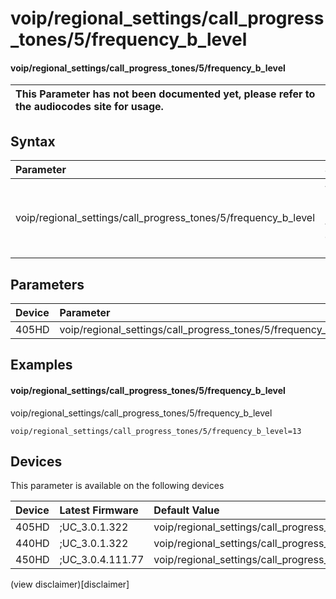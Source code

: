 ﻿---
description: voip/regional_settings/call_progress_tones/5/frequency_b_level
search:
    keywords: ['voip','regional_settings','call_progress_tones','5','frequency_b_level']
---

# voip/regional_settings/call_progress_tones/5/frequency_b_level

#### voip/regional_settings/call_progress_tones/5/frequency_b_level


| This Parameter has not been documented yet, please refer to the audiocodes site for usage.  |
| :--- |

## Syntax
| Parameter | Syntax |
| :--- | :--- |
|voip/regional_settings/call_progress_tones/5/frequency_b_level | {% raw %} undefined {% endraw %} |

## Parameters
|Device|Parameter|value|Description|
|:---|:---|:---|:---|
| 405HD | voip/regional_settings/call_progress_tones/5/frequency_b_level |  |  |

## Examples
#### voip/regional_settings/call_progress_tones/5/frequency_b_level

voip/regional_settings/call_progress_tones/5/frequency_b_level

```
voip/regional_settings/call_progress_tones/5/frequency_b_level=13
```

## Devices
This parameter is available on the following devices

| Device | Latest Firmware | Default Value |
|:---|:---|:---|
| 405HD | ;UC_3.0.1.322 | voip/regional_settings/call_progress_tones/5/frequency_b_level=13 
| 440HD | ;UC_3.0.1.322 | voip/regional_settings/call_progress_tones/5/frequency_b_level=13 
| 450HD | ;UC_3.0.4.111.77 | voip/regional_settings/call_progress_tones/5/frequency_b_level=13 

(view disclaimer)[disclaimer]
